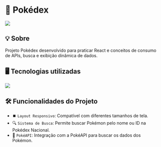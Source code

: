 <h1>📖 Pokédex </h1>
<img loading="lazy" src="https://img.shields.io/github/stars/DanielSouza2005?style=social"/>

<h2>💡 Sobre </h2>
<p> Projeto Pokédex desenvolvido para praticar React e conceitos de consumo de APIs, busca e exibição dinâmica de dados. </p>

<h2>🖥️ Tecnologias utilizadas </h2>
<div align="left" dir="auto">
  <a href="https://skillicons.dev" rel="nofollow">
    <img src="https://skillicons.dev/icons?i=html,css,javascript,react" style="max-width: 100%;">
  </a>
  <br>
</div>

<h2>🛠️ Funcionalidades do Projeto </h2>

- ⏹️ `Layout Responsivo`: Compatível com diferentes tamanhos de tela.
- 🔍 `Sistema de Busca`: Permite buscar Pokémon pelo nome ou ID na Pokédex Nacional.
- 📡 `PokéAPI`: Integração com a PokéAPI para buscar os dados dos Pokémon.
